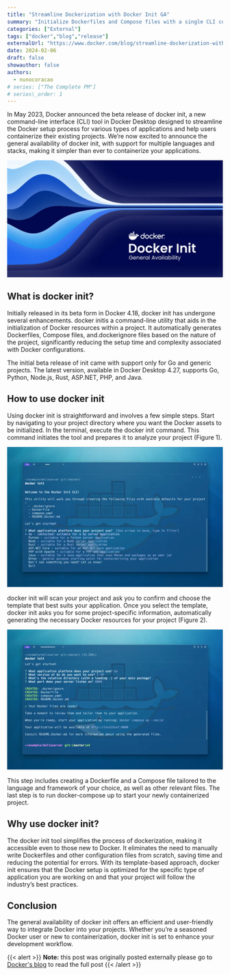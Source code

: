 ```yaml
---
title: "Streamline Dockerization with Docker Init GA"
summary: "Initialize Dockerfiles and Compose files with a single CLI command"
categories: ["External"]
tags: ["docker","blog","release"]
externalUrl: "https://www.docker.com/blog/streamline-dockerization-with-docker-init-ga/"
date: 2024-02-06
draft: false
showauthor: false
authors:
  - nunocoracao
# series: ["The Complete PM"]
# series\_order: 1
---
```



In May 2023, Docker announced the beta release of docker init, a new command-line interface (CLI) tool in Docker Desktop designed to streamline the Docker setup process for various types of applications and help users containerize their existing projects. We’re now excited to announce the general availability of docker init, with support for multiple languages and stacks, making it simpler than ever to containerize your applications.


<img src="feature.webp"/>


## What is docker init?
Initially released in its beta form in Docker 4.18, docker init has undergone several enhancements. docker initis a command-line utility that aids in the initialization of Docker resources within a project. It automatically generates Dockerfiles, Compose files, and.dockerignore files based on the nature of the project, significantly reducing the setup time and complexity associated with Docker configurations. 

The initial beta release of init came with support only for Go and generic projects. The latest version, available in Docker Desktop 4.27, supports Go, Python, Node.js, Rust, ASP.NET, PHP, and Java.

## How to use docker init
Using docker init is straightforward and involves a few simple steps. Start by navigating to your project directory where you want the Docker assets to be initialized. In the terminal, execute the docker init command. This command initiates the tool and prepares it to analyze your project (Figure 1).


<img src="img/img1.webp"/>


docker init will scan your project and ask you to confirm and choose the template that best suits your application. Once you select the template, docker init asks you for some project-specific information, automatically generating the necessary Docker resources for your project (Figure 2).

<img src="img/img2.webp"/>

This step includes creating a Dockerfile and a Compose file tailored to the language and framework of your choice, as well as other relevant files. The last step is to run docker-compose up to start your newly containerized project.

## Why use docker init?
The docker init tool simplifies the process of dockerization, making it accessible even to those new to Docker. It eliminates the need to manually write Dockerfiles and other configuration files from scratch, saving time and reducing the potential for errors. With its template-based approach, docker init ensures that the Docker setup is optimized for the specific type of application you are working on and that your project will follow the industry’s best practices.

## Conclusion
The general availability of docker init offers an efficient and user-friendly way to integrate Docker into your projects. Whether you’re a seasoned Docker user or new to containerization, docker init is set to enhance your development workflow. 

{{< alert >}}
**Note:** this post was originally posted externally please go to [Docker's blog](https://www.docker.com/blog/streamline-dockerization-with-docker-init-ga/) to read the full post
{{< /alert >}}

